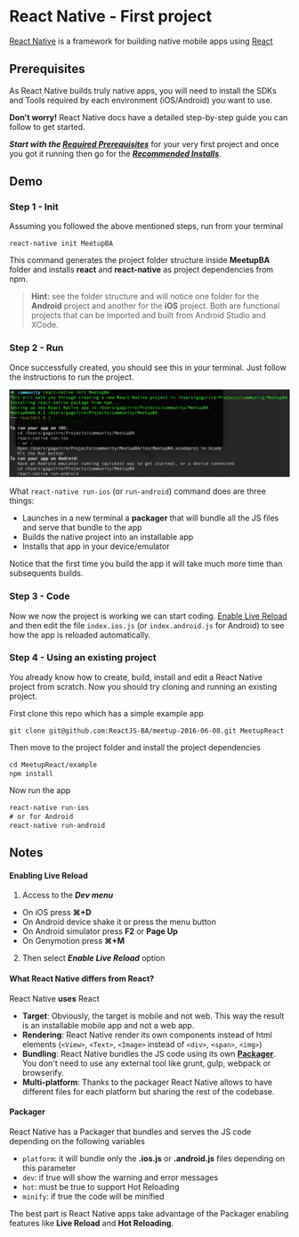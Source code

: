 # React Native - First project

[React Native](https://facebook.github.io/react-native) is a framework for building native mobile apps using [React](https://facebook.github.io/react)

## Prerequisites
As React Native builds truly native apps, you will need to install the SDKs and Tools required by each environment (iOS/Android) you want to use.

**Don't worry!**
React Native docs have a detailed step-by-step guide you can follow to get started.

**_Start with the [Required Prerequisites](https://facebook.github.io/react-native/docs/getting-started.html#required-prerequisites)_** for your very first project and once you got it running then go for the _**[Recommended Installs](https://facebook.github.io/react-native/docs/getting-started.html#highly-recommended-installs)**_.

## Demo
### Step 1 - Init
Assuming you followed the above mentioned steps, run from your terminal
```
react-native init MeetupBA
```
This command generates the project folder structure inside **MeetupBA** folder and installs **react** and **react-native** as project dependencies from npm.

> **Hint:** see the folder structure and will notice one folder for the **Android** project and another for the **iOS** project.
Both are functional projects that can be imported and built from Android Studio and XCode.

### Step 2 - Run
Once successfully created, you should see this in your terminal. Just follow the instructions to run the project.

![Post Init](./doc-images/post-init.png)

What `react-native run-ios` (or `run-android`) command does are three things:
- Launches in a new terminal a **packager** that will bundle all the JS files and serve that bundle to the app
- Builds the native project into an installable app
- Installs that app in your device/emulator

Notice that the first time you build the app it will take much more time than subsequents builds.

### Step 3 - Code
Now we now the project is working we can start coding.
[Enable Live Reload](#enabling-live-reload) and then edit the file `index.ios.js` (or `index.android.js` for Android) to see how the app is reloaded automatically.

### Step 4 - Using an existing project
You already know how to create, build, install and edit a React Native project from scratch.
Now you should try cloning and running an existing project.

First clone this repo which has a simple example app
```
git clone git@github.com:ReactJS-BA/meetup-2016-06-08.git MeetupReact
```

Then move to the project folder and install the project dependencies
```
cd MeetupReact/example
npm install
```

Now run the app
```
react-native run-ios
# or for Android
react-native run-android
```

## Notes
#### Enabling Live Reload
1. Access to the **_Dev menu_**
  - On iOS press **⌘+D**
  - On Android device shake it or press the menu button
  - On Android simulator press **F2** or **Page Up**
  - On Genymotion press **⌘+M**
2. Then select **_Enable Live Reload_** option

#### What React Native differs from React?
React Native **uses** React
- **Target**: Obviously, the target is mobile and not web. This way the result is an installable mobile app and not a web app.
- **Rendering**: React Native render its own components instead of html elements (`<View>`, `<Text>`, `<Image>` instead of `<div>`, `<span>`, `<img>`)
- **Bundling**: React Native bundles the JS code using its own [**Packager**](#packager). You don't need to use any external tool like grunt, gulp, webpack or browserify.
- **Multi-platform**: Thanks to the packager React Native allows to have different files for each platform but sharing the rest of the codebase.


#### Packager
React Native has a Packager that bundles and serves the JS code depending on the following variables
- `platform`: it will bundle only the **.ios.js** or **.android.js** files depending on this parameter
- `dev`: if true will show the warning and error messages
- `hot`: must be true to support Hot Reloading
- `minify`: if true the code will be minified

The best part is React Native apps take advantage of the Packager enabling features like **Live Reload** and **Hot Reloading**.
